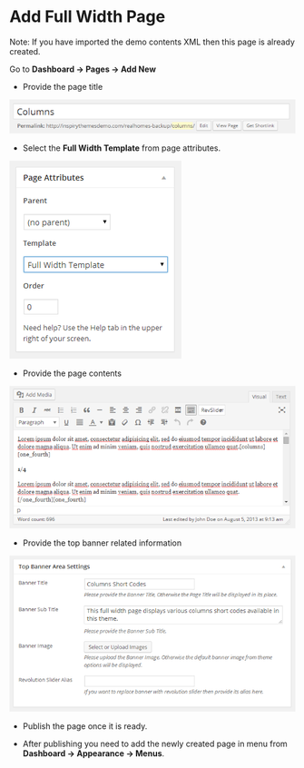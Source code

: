 # Add Full Width Page

Note: If you have imported the demo contents XML then this page is already created.

Go to **Dashboard → Pages → Add New**

- Provide the page title

![Add Full Width Page](images/create-pages/add-full-width-page.png)

- Select the **Full Width Template** from page attributes. 

![Full Width Template](images/create-pages/full-width-template.png)

- Provide the page contents 

![Full Width Content](images/create-pages/full-width-content.png)

- Provide the top banner related information 

![Full Width Banner Area Settings](images/create-pages/full-width-banner-settings.png)

- Publish the page once it is ready.

- After publishing you need to add the newly created page in menu from **Dashboard → Appearance → Menus**.